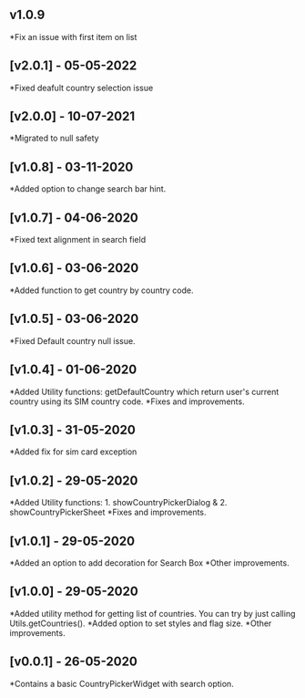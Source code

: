 ## v1.0.9

 *Fix an issue with first item on list

## [v2.0.1] - 05-05-2022

 *Fixed deafult country selection issue

## [v2.0.0] - 10-07-2021

 *Migrated to null safety

## [v1.0.8] - 03-11-2020

 *Added option to change search bar hint.

## [v1.0.7] - 04-06-2020

 *Fixed text alignment in search field

## [v1.0.6] - 03-06-2020

 *Added function to get country by country code.

## [v1.0.5] - 03-06-2020

 *Fixed Default country null issue.

## [v1.0.4] - 01-06-2020

 *Added Utility functions: getDefaultCountry which return user's current country using its SIM country code.
 *Fixes and improvements.

## [v1.0.3] - 31-05-2020

*Added fix for sim card exception

## [v1.0.2] - 29-05-2020

 *Added Utility functions: 1. showCountryPickerDialog & 2. showCountryPickerSheet
 *Fixes and improvements.

## [v1.0.1] - 29-05-2020

 *Added an option to add decoration for Search Box
 *Other improvements.

## [v1.0.0] - 29-05-2020

 *Added utility method for getting list of countries. You can try by just calling Utils.getCountries().
 *Added option to set styles and flag size.
 *Other improvements.

## [v0.0.1] - 26-05-2020

 *Contains a basic CountryPickerWidget with search option.
